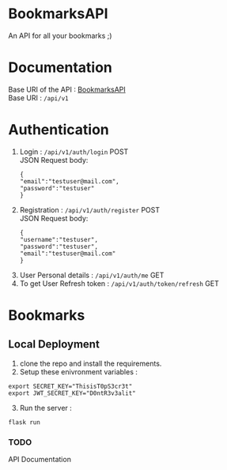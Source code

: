 # BookmarksAPI

An API for all your bookmarks ;)

# Documentation
Base URI of the API : [BookmarksAPI](https://bookmarks-restapi.herokuapp.com/api/v1/) <br>
Base URI : `/api/v1`
 # Authentication
 1. Login : `/api/v1/auth/login`                POST<br>
    JSON Request body:
    ```
    {
    "email":"testuser@mail.com",
    "password":"testuser"
    }
    ```
2. Registration : `/api/v1/auth/register`          POST<br>
    JSON Request body:
    ```
    {
    "username":"testuser",
    "password":"testuser",
    "email":"testuser@mail.com"
    }
    ```
 1. User Personal details : `/api/v1/auth/me`       GET
 2. To get User Refresh token : `/api/v1/auth/token/refresh`        GET
 # Bookmarks


## Local Deployment
1. clone the repo and install the requirements.
2. Setup these enivronment variables :
```
export SECRET_KEY="ThisisT0pS3cr3t"
export JWT_SECRET_KEY="D0ntR3v3alit"
```
3. Run the server :
```
flask run
```

### TODO

API Documentation
